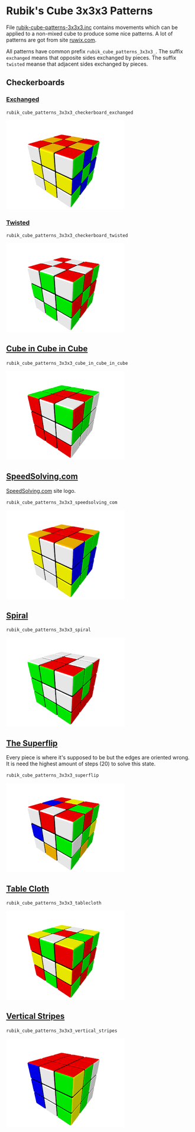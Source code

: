 Rubik's Cube 3x3x3 Patterns
===========================

File [rubik-cube-patterns-3x3x3.inc](../../rubik-cube-patterns-3x3x3.inc)
contains movements which can be applied to a non-mixed cube to produce
some nice patterns. A lot of patterns are got from site
[ruwix.com](https://ruwix.com).

All patterns have common prefix `rubik_cube_patterns_3x3x3_`. The
suffix `exchanged` means that opposite sides exchanged by pieces. The
suffix `twisted` meanse that adjacent sides exchanged by pieces.


Checkerboards
-------------

### [Exchanged](checkerboard-exchanged)
```
rubik_cube_patterns_3x3x3_checkerboard_exchanged
```
![](checkerboard-exchanged/checkerboard-exchanged.png)


### [Twisted](checkerboard-twisted)
```
rubik_cube_patterns_3x3x3_checkerboard_twisted
```
![](checkerboard-twisted/checkerboard-twisted.png)


[Cube in Cube in Cube](cube-in-cube-in-cube)
--------------------------------------------
```
rubik_cube_patterns_3x3x3_cube_in_cube_in_cube
```
![](cube-in-cube-in-cube/cube-in-cube-in-cube.png)


[SpeedSolving.com](speedsolving.com)
------------------------------------
[SpeedSolving.com](https://www.speedsolving.com) site logo.
```
rubik_cube_patterns_3x3x3_speedsolving_com
```
![](speedsolving.com/speedsolving.com.png)


[Spiral](spiral)
----------------
```
rubik_cube_patterns_3x3x3_spiral
```
![](spiral/spiral.png)


[The Superflip](superflip)
--------------------------
Every piece is where it's supposed to be but the edges are oriented
wrong. It is need the highest amount of steps (20) to solve this
state.
```
rubik_cube_patterns_3x3x3_superflip
```
![](superflip/superflip.png)


[Table Cloth](tablecloth)
-------------------------
```
rubik_cube_patterns_3x3x3_tablecloth
```
![](tablecloth/tablecloth.png)


[Vertical Stripes](vertical-stripes)
------------------------------------
```
rubik_cube_patterns_3x3x3_vertical_stripes
```
![](vertical-stripes/vertical-stripes.png)
